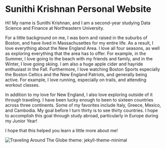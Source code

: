 # Sunithi Krishnan Personal Website  

Hi! My name is Sunithi Krishnan, and I am a second-year studying Data Science and Finance at Northeastern University. 

For a little background on me, I was born and raised in the suburbs of Boston, and have lived in Massachusettes for my entire life. As a result, I love everything about the New England Area. I love all four seasons, as well as exploring everything that the area has to offer. For example, in the Summer, I love going to the beach with my friends and family, and in the Winter, I love going skiing. I am also a huge apple cider and hayride enthusiast in the Fall. Furthermore, I love watching Boston Sports especially the Boston Celtics and the New England Patriots, and generally being active. For example, I love running, especially on trails, and attending workout classes. 

In addition to my love for New England, I also love exploring outside of it through traveling. I have been lucky enough to been to sixteen countries across three continents. Some of my favorites include Italy, Greece, Mexico, and Cambodia. My goal before I turn thirty is to see thirty countries. I hope to accomplish this goal through study abroad, particularly in Europe during my Junior Year! 

I hope that this helped you learn a little more about me!  

![Traveling Around The Globe](https://img.pikbest.com/png-images/qiantu/cartoon-hand-drawn-air-plane-traveling-around-the-world_2716320.png!w700wp)
theme: jekyll-theme-minimal
